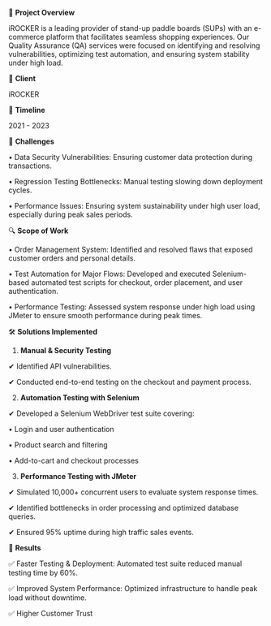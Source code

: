 📌 **Project Overview**

iROCKER is a leading provider of stand-up paddle boards (SUPs) with an e-commerce platform that facilitates seamless shopping experiences. Our Quality Assurance (QA) services were focused on identifying and resolving vulnerabilities, optimizing test automation, and ensuring system stability under high load.

🏢 **Client**

iROCKER 

📅 **Timeline**

2021 - 2023

🚀 **Challenges**

• Data Security Vulnerabilities: Ensuring customer data protection during transactions.

• Regression Testing Bottlenecks: Manual testing slowing down deployment cycles.

• Performance Issues: Ensuring system sustainability under high user load, especially during peak sales periods.

🔍 **Scope of Work**

• Order Management System: Identified and resolved flaws that exposed customer orders and personal details.

• Test Automation for Major Flows: Developed and executed Selenium-based automated test scripts for checkout, order placement, and user authentication.

• Performance Testing: Assessed system response under high load using JMeter to ensure smooth performance during peak times.

🛠️ **Solutions Implemented**

1. **Manual & Security Testing**

✔ Identified API vulnerabilities.

✔ Conducted end-to-end testing on the checkout and payment process.

2. **Automation Testing with Selenium**

✔ Developed a Selenium WebDriver test suite covering:

  • Login and user authentication

  • Product search and filtering
  
  • Add-to-cart and checkout processes


3. **Performance Testing with JMeter**

✔ Simulated 10,000+ concurrent users to evaluate system response times.

✔ Identified bottlenecks in order processing and optimized database queries.

✔ Ensured 95% uptime during high traffic sales events.

🎯 **Results**

✅ Faster Testing & Deployment: Automated test suite reduced manual testing time by 60%.

✅ Improved System Performance: Optimized infrastructure to handle peak load without downtime.

✅ Higher Customer Trust


